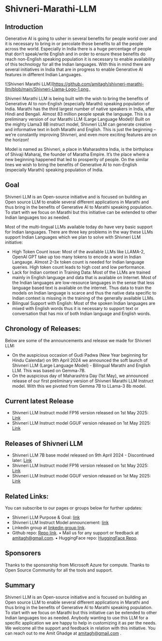 # Shivneri-Marathi-LLM
## Introduction
Generative AI is going to usher in several benefits for people world over and it is necessary to bring in or percolate those benefits to all the people across the world. Especially in India there is a huge percentage of people that don’t speak/write English and in order to ensure these benefits do reach non-English speaking population it is necessary to enable availability of this technology for all the Indian languages. With this in mind there are several initiatives in India that are in progress to enable Generative AI features in different Indian Languages.

![Shivneri Marathi LLM](https://github.com/amitagh/shivneri-marathi-llm/blob/main/Shivneri-Llama-Logo-1.png_

Shivneri Marathi LLM is being built with the wish to bring the benefits of Generative AI to non-English (especially Marathi) speaking population of India. Marathi has the third largest number of native speakers in India, after Hindi and Bengali. Almost 83 million people speak the language. This is a preliminary version of our Marathi LLM (Large Language Model)! Built on the mighty Llama3 8B instruct model, Shivneri LLM can generate creative and informative text in both Marathi and English. This is just the beginning – we're constantly improving Shivneri, and even more exciting features are on the horizon!

Model is named as Shivneri, a place in Maharashtra India, is the birthplace of Shivaji Maharaj, the founder of Maratha Empire. It’s the place where a new beginning happened that led to prosperity of people. On the similar lines we wish to bring the benefits of Generative AI to non-English (especially Marathi) speaking population of India.

## Goal
Shivneri LLM is an Open-source initiative and is focused on building an Open source LLM to enable several different applications in Marathi and thus bring in the benefits of Generative AI to Marathi speaking population. To start with we focus on Marathi but this initiative can be extended to other Indian languages too as needed.

Most of the multi-lingual LLMs available today do have very basic support for Indian languages.
There are three key problems in the way these LLMs support Indian Languages which we plan to solve with Shivneri LLM initiative:
* High Token Count issue: Most of the available LLMs like LLAMA-2, OpenAI GPT take up too many tokens to encode a word in Indian Langauge. Almost 2-3x token count is needed for Indian language queries. High token count leads to high cost and low performance.
* Lack for Indian context in Training Data: Most of the LLMs are trained mainly in English language and data that is available on Internet. Most of the Indian languages are low-resource languages in the sense that less language based text is available on the internet. Thus data to train the models on Indian language is scarce and thus the native data specific to Indian context is missing in the training of the generally available LLMs.
* Bilingual Support with English: Most of the spoken Indian languages are mixed with English words thus it is necessary to support text or conversation that has mix of both Indian language and English words.


## Chronology of Releases:
Below are some of the announcements and release we made for Shivneri LLM:
* On the auspicious occasion of Gudi Padwa (New Year beginning for Hindu Calendar) on 9th April 2024 we announced the soft launch of Shivneri LLM (Large Language Model) - Bilingual Marathi and English LLM. This was based on Gemma-7B.
* On the auspicious day of Maharashtra Day (1st May), we announced release of our first preliminary version of Shivneri Marathi LLM Instruct model. With this we pivoted from Gemma 7B to LLama-3 8b model.

## Current latest Release
* Shivneri LLM Instruct model FP16 version released on 1st May 2025: [Link](https://huggingface.co/amitagh/shivneri-llm-it-v0.2)
* Shivneri LLM Instruct model GGUF version released on 1st May 2025: [Link](https://huggingface.co/amitagh/shivneri-llm-it-v0.2-gguf)

## Releases of Shivneri LLM
* Shivneri LLM 7B base model released on 9th April 2024 - Discontinued later: [Link](https://huggingface.co/amitagh/shivneri-marathi-llm-7b-v0.1)
* Shivneri LLM Instruct model FP16 version released on 1st May 2025: [Link](https://huggingface.co/amitagh/shivneri-llm-it-v0.2)
* Shivneri LLM Instruct model GGUF version released on 1st May 2025: [Link](https://huggingface.co/amitagh/shivneri-llm-it-v0.2-gguf)

## Related Links:
You can subscribe to our pages or groups below for further updates:
* Shivneri LLM Purpose & Goal: [link](https://medium.com/@amitagh/shivneri-marathi-llm-e823f0a045d8)
* Shivneri LLM Instruct Model announcement: [link](https://www.linkedin.com/pulse/releasing-shivneri-llm-instruct-model-version-amit-ghadge-j051f/)
* Linkedin group at [linkedin group link](https://www.linkedin.com/groups/9810320/).
* Github repo: [Repo link](https://github.com/amitagh/shivneri-marathi-llm).
•	Mail us for any support or feedback at amitagh@gmail.com.
•	HuggingFace repo: [HuggingFace Repo](https://huggingface.co/amitagh/shivneri-llm-it-v0.2).

## Sponsorers
Thanks to the sponsorship from Microsoft Azure for compute. Thanks to Open Source Community for all the tools and support.

## Summary
Shivneri LLM is an Open-source initiative and is focused on building an Open source LLM to enable several different applications in Marathi and thus bring in the benefits of Generative AI to Marathi speaking population. To start with we focus on Marathi but this initiative can be extended to other Indian languages too as needed.
Anybody wanting to use this LLM for a specific application we are happy to help in customizing it as per the needs.
We welcome all the support and feedback in relation with this initiative. You can reach out to me Amit Ghadge at amitagh@gmail.com .
